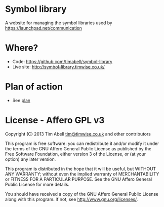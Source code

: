 Symbol library
==============

A website for managing the symbol libraries used by https://launchpad.net/communication

Where?
======

* Code: <https://github.com/timabell/symbol-library>
* Live site: <http://symbol-library.timwise.co.uk/>

Plan of action
==============

* See [plan](plan.md)

License - Affero GPL v3
=======================

Copyright (C) 2013 Tim Abell <tim@timwise.co.uk> and other contributors

This program is free software: you can redistribute it and/or modify
it under the terms of the GNU Affero General Public License as published by
the Free Software Foundation, either version 3 of the License, or
(at your option) any later version.

This program is distributed in the hope that it will be useful,
but WITHOUT ANY WARRANTY; without even the implied warranty of
MERCHANTABILITY or FITNESS FOR A PARTICULAR PURPOSE.  See the
GNU Affero General Public License for more details.

You should have received a copy of the GNU Affero General Public License
along with this program.  If not, see <http://www.gnu.org/licenses/>.
